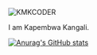 ![KMKCODER](https://user-images.githubusercontent.com/66021442/211045580-fda3aad0-9962-45a0-8bf4-aea3e64af740.png)

I am Kapembwa Kangali.

[![Anurag's GitHub stats](https://github-readme-stats.vercel.app/api?username=KMKCODER)](https://github.com/anuraghazra/github-readme-stats)
